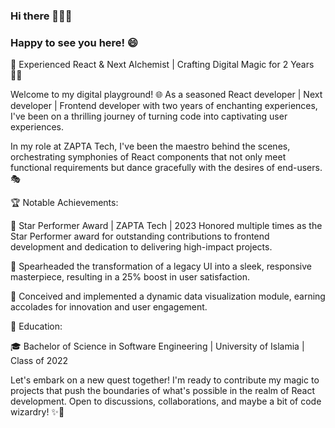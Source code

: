 ### Hi there 👋👋👋

### Happy to see you here! 😄

🚀 Experienced React & Next Alchemist | Crafting Digital Magic for 2 Years 🧙‍♂️

Welcome to my digital playground! 🌐 As a seasoned React developer | Next developer | Frontend developer with two years of enchanting experiences, I've been on a thrilling journey of turning code into captivating user experiences.

In my role at ZAPTA Tech, I've been the maestro behind the scenes, orchestrating symphonies of React components that not only meet functional requirements but dance gracefully with the desires of end-users. 🎭

🏆 Notable Achievements:

🌟 Star Performer Award | ZAPTA Tech | 2023
 Honored multiple times as the Star Performer award for outstanding contributions to frontend development and dedication to delivering high-impact projects.
 
🚀 Spearheaded the transformation of a legacy UI into a sleek, responsive masterpiece, resulting in a 25% boost in user satisfaction.

🌈 Conceived and implemented a dynamic data visualization module, earning accolades for innovation and user engagement.

📜 Education:

🎓 Bachelor of Science in Software Engineering | University of Islamia | Class of 2022

Let's embark on a new quest together! I'm ready to contribute my magic to projects that push the boundaries of what's possible in the realm of React development. Open to discussions, collaborations, and maybe a bit of code wizardry! ✨🚀
